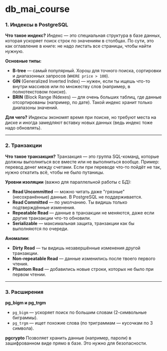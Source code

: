 # db_mai_course


### 1. Индексы в PostgreSQL

**Что такое индекс?**
Индекс — это специальная структура в базе данных, которая ускоряет поиск строк по значениям в столбцах. По сути, это как оглавление в книге: не надо листать все страницы, чтобы найти нужную.

**Основные типы:**

* **B-tree** — самый популярный. Хорош для точного поиска, сортировки и диапазонных запросов (`WHERE price > 100`).
* **GIN** (Generalized Inverted Index) — нужен, если ты ищешь что-то внутри массивов или по множеству слов (например, в полнотекстовом поиске).
* **BRIN** (Block Range INdexes) — для очень больших таблиц, где данные отсортированы (например, по дате). Такой индекс хранит только диапазоны значений.

**Для чего?**
Индексы экономят время при поиске, но требуют места на диске и иногда замедляют вставку новых данных (ведь индекс тоже надо обновлять).

---

### 2. Транзакции

**Что такое транзакция?**
Транзакция — это группа SQL-команд, которые должны выполниться все вместе или не выполниться вообще. Пример: перевод денег между счетами. Если при переводе что-то пойдёт не так, нужно откатить всё, чтобы не было путаницы.

**Уровни изоляции** (важно для параллельной работы с БД):

* **Read Uncommitted** — можно читать даже "грязные" (несохранённые) данные. В PostgreSQL не поддерживается.
* **Read Committed** — по умолчанию. Ты видишь только подтверждённые изменения.
* **Repeatable Read** — данные в транзакции не меняются, даже если другие транзакции что-то обновили.
* **Serializable** — максимальная защита, транзакции как бы выполняются по очереди.

**Аномалии:**

* **Dirty Read** — ты видишь незавершённые изменения другой транзакции.
* **Non-repeatable Read** — данные изменились после твоего первого чтения.
* **Phantom Read** — добавились новые строки, которых не было при первом чтении.

---

### 3. Расширения

**pg\_bigm и pg\_trgm**

* `pg_bigm` — ускоряет поиск по большим словам (2-символьные биграммы).
* `pg_trgm` — ищет похожие слова (по триграммам — кусочкам по 3 символа).

**pgcrypto**
Позволяет хранить данные (например, пароли) в зашифрованном виде прямо в базе. Это нужно для безопасности.

